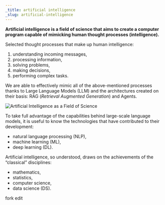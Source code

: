```yaml
---
_title: artificial intelligence
_slug: artificial-intelligence
---
```


**Artificial intelligence is a field of science that aims to create a computer program capable of mimicking human thought processes (intelligence).**

Selected thought processes that make up human intelligence:
1. understanding incoming messages,
2. processing information,
3. solving problems,
4. making decisions,
5. performing complex tasks.

We are able to effectively mimic all of the above-mentioned processes thanks to Large Language Models (LLM) and the architectures created on their basis: RAG (_Retrieval Augmented Generation_) and Agents.

![Artificial Intelligence as a Field of Science](ai-fields-of-science_250204.jpg "Artificial Intelligence as a Field of Science")

To take full advantage of the capabilities behind large-scale language models, it is useful to know the technologies that have contributed to their development:
* natural language processing (NLP),
* machine learning (ML),
* deep learning (DL).

Artificial intelligence, so understood, draws on the achievements of the “classical” disciplines:
* mathematics,
* statistics,
* computer science,
* data science (DS).

fork edit